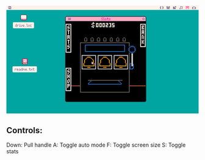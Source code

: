 
![gameplay](https://github.com/sugarvoid/picoslots/blob/master/gameplay.gif)
<br>

Controls:
--------------- 
Down: Pull handle
A:    Toggle auto mode
F:    Toggle screen size
S:    Toggle stats